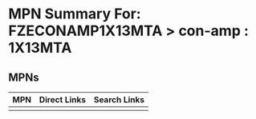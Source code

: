 



# MPN Summary For: FZECONAMP1X13MTA > con-amp : 1X13MTA

## MPNs
  

|MPN|Direct Links|Search Links|
| :--- | :--- | :--- |
||||
